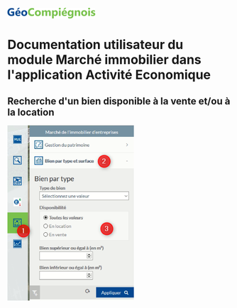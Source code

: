 ![picto](https://github.com/sigagglocompiegne/orga_gest_igeo/blob/master/doc/img/geocompiegnois_2020_reduit_v2.png)

# Documentation utilisateur du module Marché immobilier dans l'application Activité Economique

## Recherche d'un bien disponible à la vente et/ou à la location

![picto](doc_util_recherche_bien.png)
